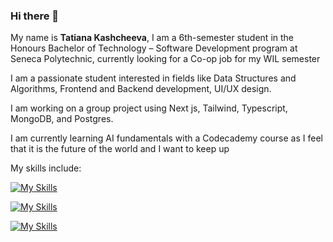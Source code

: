### Hi there 👋
My name is **Tatiana Kashcheeva**, I am a 6th-semester student in the Honours Bachelor of Technology – Software Development program at Seneca Polytechnic, currently looking for a Co-op job for my WIL semester 

I am a passionate student interested in fields like Data Structures and Algorithms, Frontend and Backend development, UI/UX design.

I am working on a group project using Next js, Tailwind, Typescript, MongoDB, and Postgres.

I am currently learning AI fundamentals with a Codecademy course as I feel that it is the future of the world and I want to keep up

My skills include:

[![My Skills](https://skillicons.dev/icons?i=js,html,css,tailwind,cs)](https://skillicons.dev)

[![My Skills](https://skillicons.dev/icons?i=cpp,py)](https://skillicons.dev)

[![My Skills](https://skillicons.dev/icons?i=vscode)](https://skillicons.dev)
<!--
**Amoraa/Amoraa** is a ✨ _special_ ✨ repository because its `README.md` (this file) appears on your GitHub profile.

Here are some ideas to get you started:

- 🔭 I’m currently working on ...
- 🌱 I’m currently learning ...
- 👯 I’m looking to collaborate on ...
- 🤔 I’m looking for help with ...
- 💬 Ask me about ...
- 📫 How to reach me: ...
- 😄 Pronouns: ...
- ⚡ Fun fact: ...
-->
